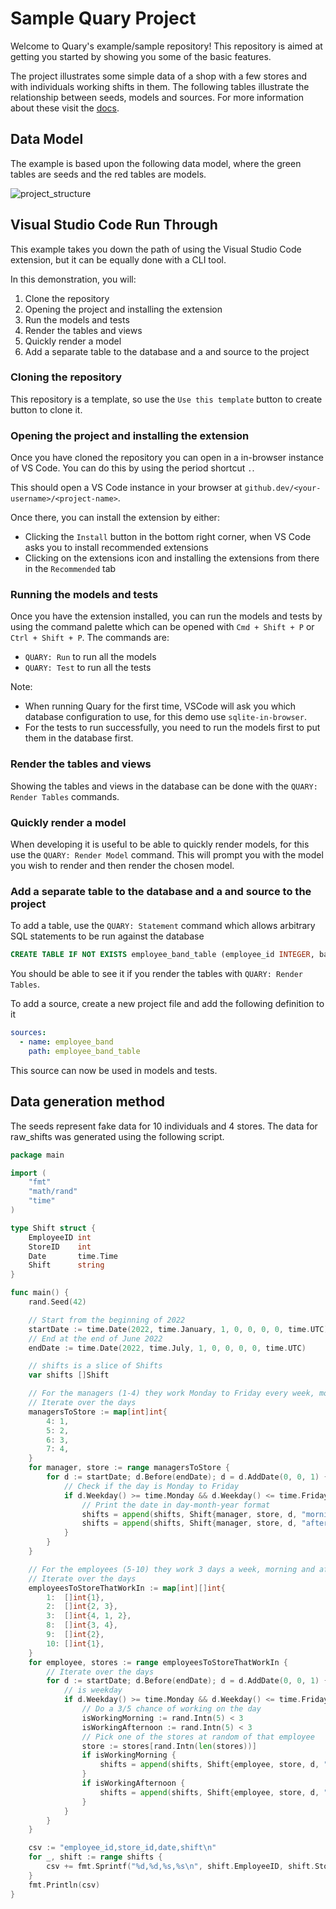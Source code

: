 # Sample Quary Project

Welcome to Quary's example/sample repository! This repository is aimed at getting you started by showing you some of the basic features.

The project illustrates some simple data of a shop with a few stores and with individuals working shifts in them. The following tables illustrate the relationship between seeds, models and sources. For more information about these visit the [docs](https://quary.dev/docs).

## Data Model

The example is based upon the following data model, where the green tables are seeds and the red tables are models.

![project_structure](https://github.com/quarylabs/template/assets/132601011/3b030a37-ff78-42c1-b9ea-747aea3cdd49)


## Visual Studio Code Run Through

This example takes you down the path of using the Visual Studio Code extension, but it can be equally done with a CLI tool.

In this demonstration, you will:

1. Clone the repository
2. Opening the project and installing the extension
3. Run the models and tests
4. Render the tables and views
5. Quickly render a model
6. Add a separate table to the database and a and source to the project

### Cloning the repository

This repository is a template, so use the `Use this template` button to create button to clone it.

### Opening the project and installing the extension

Once you have cloned the repository you can open in a in-browser instance of VS Code. You can do this by using the period shortcut `.`.

This should open a VS Code instance in your browser at `github.dev/<your-username>/<project-name>`.

Once there, you can install the extension by either:

- Clicking the `Install` button in the bottom right corner, when VS Code asks you to install recommended extensions
- Clicking on the extensions icon and installing the extensions from there in the `Recommended` tab

### Running the models and tests

Once you have the extension installed, you can run the models and tests by using the command palette which can be opened with `Cmd + Shift + P` or `Ctrl + Shift + P`. The commands are:

- `QUARY: Run` to run all the models
- `QUARY: Test` to run all the tests

Note:

- When running Quary for the first time, VSCode will ask you which database configuration to use, for this demo use `sqlite-in-browser`.
- For the tests to run successfully, you need to run the models first to put them in the database first.

### Render the tables and views

Showing the tables and views in the database can be done with the `QUARY: Render Tables` commands.

### Quickly render a model

When developing it is useful to be able to quickly render models, for this use the `QUARY: Render Model` command. This will prompt you with the model you wish to render and then render the chosen model.

### Add a separate table to the database and a and source to the project

To add a table, use the `QUARY: Statement` command which allows arbitrary SQL statements to be run against the database

```sql
CREATE TABLE IF NOT EXISTS employee_band_table (employee_id INTEGER, band_id INTEGER);
```

You should be able to see it if you render the tables with `QUARY: Render Tables`.

To add a source, create a new project file and add the following definition to it

```yaml
sources:
  - name: employee_band
    path: employee_band_table
```

This source can now be used in models and tests.

## Data generation method

The seeds represent fake data for 10 individuals and 4 stores. The data for raw_shifts was generated using the following script.

```go
package main

import (
	"fmt"
	"math/rand"
	"time"
)

type Shift struct {
	EmployeeID int
	StoreID    int
	Date       time.Time
	Shift      string
}

func main() {
	rand.Seed(42)

	// Start from the beginning of 2022
	startDate := time.Date(2022, time.January, 1, 0, 0, 0, 0, time.UTC)
	// End at the end of June 2022
	endDate := time.Date(2022, time.July, 1, 0, 0, 0, 0, time.UTC)

	// shifts is a slice of Shifts
	var shifts []Shift

	// For the managers (1-4) they work Monday to Friday every week, morning and afternoon
	// Iterate over the days
	managersToStore := map[int]int{
		4: 1,
		5: 2,
		6: 3,
		7: 4,
	}
	for manager, store := range managersToStore {
		for d := startDate; d.Before(endDate); d = d.AddDate(0, 0, 1) {
			// Check if the day is Monday to Friday
			if d.Weekday() >= time.Monday && d.Weekday() <= time.Friday {
				// Print the date in day-month-year format
				shifts = append(shifts, Shift{manager, store, d, "morning"})
				shifts = append(shifts, Shift{manager, store, d, "afternoon"})
			}
		}
	}

	// For the employees (5-10) they work 3 days a week, morning and afternoon
	// Iterate over the days
	employeesToStoreThatWorkIn := map[int][]int{
		1:  []int{1},
		2:  []int{2, 3},
		3:  []int{4, 1, 2},
		8:  []int{3, 4},
		9:  []int{2},
		10: []int{1},
	}
	for employee, stores := range employeesToStoreThatWorkIn {
		// Iterate over the days
		for d := startDate; d.Before(endDate); d = d.AddDate(0, 0, 1) {
			// is weekday
			if d.Weekday() >= time.Monday && d.Weekday() <= time.Friday {
				// Do a 3/5 chance of working on the day
				isWorkingMorning := rand.Intn(5) < 3
				isWorkingAfternoon := rand.Intn(5) < 3
				// Pick one of the stores at random of that employee
				store := stores[rand.Intn(len(stores))]
				if isWorkingMorning {
					shifts = append(shifts, Shift{employee, store, d, "morning"})
				}
				if isWorkingAfternoon {
					shifts = append(shifts, Shift{employee, store, d, "afternoon"})
				}
			}
		}
	}

	csv := "employee_id,store_id,date,shift\n"
	for _, shift := range shifts {
		csv += fmt.Sprintf("%d,%d,%s,%s\n", shift.EmployeeID, shift.StoreID, shift.Date.Format("2006-01-02"), shift.Shift)
	}
	fmt.Println(csv)
}
```
